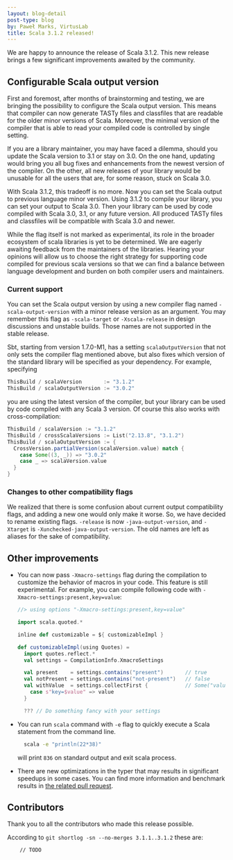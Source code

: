 ```yaml
---
layout: blog-detail
post-type: blog
by: Paweł Marks, VirtusLab
title: Scala 3.1.2 released!
---
```


We are happy to announce the release of Scala 3.1.2. This new release brings a few significant improvements awaited by the community.

## Configurable Scala output version

First and foremost, after months of brainstorming and testing, we are bringing the possibility to configure the Scala output version. This means that compiler can now generate TASTy files and classfiles that are readable for the older minor versions of Scala. Moreover, the minimal version of the compiler that is able to read your compiled code is controlled by single setting.

If you are a library maintainer, you may have faced a dilemma, should you update the Scala version to 3.1 or stay on 3.0. On the one hand, updating would bring you all bug fixes and enhancements from the newest version of the compiler. On the other, all new releases of your library would be unusable for all the users that are, for some reason, stuck on Scala 3.0.

With Scala 3.1.2, this tradeoff is no more. Now you can set the Scala output to previous language minor version. Using 3.1.2 to compile your library, you can set your output to Scala 3.0. Then your library can be used by code compiled with Scala 3.0, 3.1, or any future version. All produced TASTy files and classfiles will be compatible with Scala 3.0 and newer.

While the flag itself is not marked as experimental, its role in the broader ecosystem of scala libraries is yet to be determined. We are eagerly awaiting feedback from the maintainers of the libraries. Hearing your opinions will allow us to choose the right strategy for supporting code compiled for previous scala versions so that we can find a balance between language development and burden on both compiler users and maintainers.

### Current support

You can set the Scala output version by using a new compiler flag named `-scala-output-version` with a minor release version as an argument. You may remember this flag as `-scala-target` or `-Xscala-release` in design discussions and unstable builds. Those names are not supported in the stable release.

Sbt, starting from version 1.7.0-M1, has a setting `scalaOutputVersion` that not only sets the compiler flag mentioned above, but also fixes which version of the standard library will be specified as your dependency. For example, specifying

```scala
ThisBuild / scalaVersion       := "3.1.2"
ThisBuild / scalaOutputVersion := "3.0.2"
```

you are using the latest version of the compiler, but your library can be used by code compiled with any Scala 3 version. Of course this also works with cross-compilation:

```scala
ThisBuild / scalaVersion := "3.1.2"
ThisBuild / crossScalaVersions := List("2.13.8", "3.1.2")
ThisBuild / scalaOutputVersion := {
  CrossVersion.partialVersion(scalaVersion.value) match {
    case Some((3, _)) => "3.0.2"
    case _ => scalaVersion.value
  }
}
```

### Changes to other compatibility flags

We realized that there is some confusion about current output compatibility flags, and adding a new one would only make it worse. So, we have decided to rename existing flags. `-release` is now `-java-output-version`, and `-Xtarget` is `-Xunchecked-java-output-version`. The old names are left as aliases for the sake of compatibility.

## Other improvements

- You can now pass `-Xmacro-settings` flag during the compilation to customize the behavior of macros in your code. This feature is still experimental.
  For example, you can compile following code with `-Xmacro-settings:present,key=value`:

  ```scala
  //> using options "-Xmacro-settings:present,key=value"

  import scala.quoted.*

  inline def customizable = ${ customizableImpl }

  def customizableImpl(using Quotes) =
    import quotes.reflect.*
    val settings = CompilationInfo.XmacroSettings

    val present    = settings.contains("present")       // true
    val notPresent = settings.contains("not-present")   // false
    val withValue  = settings.collectFirst {            // Some("value")
      case s"key=$value" => value
    }

    ??? // Do something fancy with your settings
  ```

- You can run `scala` command with `-e` flag to quickly execute a Scala statement from the command line.

  ```sh
    scala -e "println(22*38)"
  ```

  will print `836` on standard output and exit scala process.

- There are new optimizations in the typer that may results in significant speedups in some cases. You can find more information and benchmark results in [the related pull request](https://github.com/lampepfl/dotty/pull/13637).

## Contributors

Thank you to all the contributors who made this release possible.

According to `git shortlog -sn --no-merges 3.1.1..3.1.2` these are:

```
    // TODO
```

